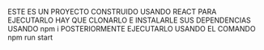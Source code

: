ESTE ES UN PROYECTO CONSTRUIDO USANDO REACT
PARA EJECUTARLO HAY QUE CLONARLO E INSTALARLE SUS DEPENDENCIAS USANDO npm i 
POSTERIORMENTE EJECUTARLO USANDO EL COMANDO npm run start
